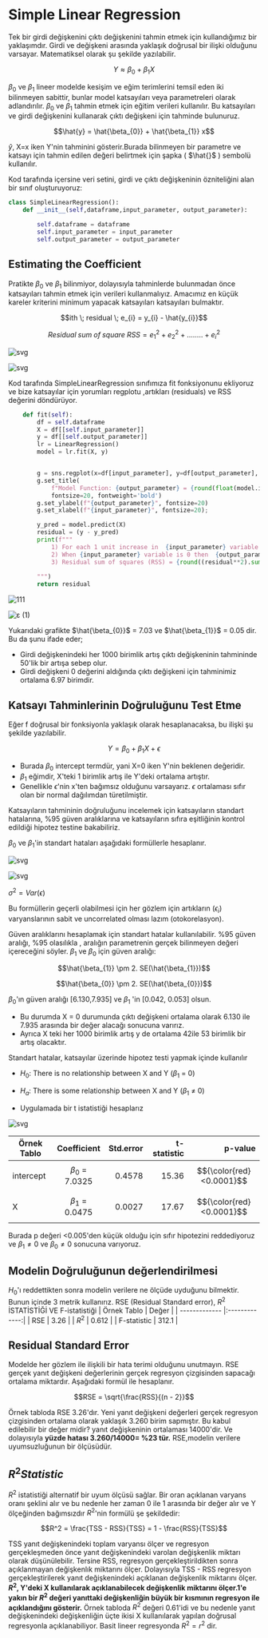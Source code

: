# Simple Linear Regression
Tek bir girdi değişkenini çıktı değişkenini tahmin etmek için kullandığımız bir yaklaşımdır. Girdi ve değişkeni arasında yaklaşık doğrusal bir ilişki olduğunu varsayar. Matematiksel olarak şu şekilde yazılabilir.
 ```math
  Y \approx \beta_{0} + \beta_{1} X
```
$\beta_{0}$ ve $\beta_{1}$ lineer modelde kesişim ve eğim terimlerini temsil eden iki bilinmeyen sabittir, bunlar model katsayıları veya parametreleri olarak adlandırılır.
$\beta_{0}$ ve $\beta_{1}$ tahmin etmek için eğitim verileri kullanılır. Bu katsayıları ve girdi değişkenini kullanarak çıktı değişkeni için tahminde bulunuruz.
```math
\hat{y} =  \hat{\beta_{0}} + \hat{\beta_{1}} x
```
$\hat{y}$, X=x iken Y'nin tahminini gösterir.Burada bilinmeyen bir parametre ve katsayı için tahmin edilen değeri belirtmek için şapka ( $\hat{}$ ) sembolü kullanılır.

Kod tarafında içersine veri setini, girdi ve çıktı değişkeninin özniteliğini alan bir sınıf oluşturuyoruz:

```python
class SimpleLinearRegression():
    def __init__(self,dataframe,input_parameter, output_parameter):

        self.dataframe = dataframe
        self.input_parameter = input_parameter
        self.output_parameter = output_parameter
```

## Estimating the Coefficient
Pratikte $\beta_{0}$ ve $\beta_{1}$ bilinmiyor, dolayısıyla tahminlerde bulunmadan önce katsayıları tahmin etmek için verileri kullanmalıyız. Amacımız en küçük kareler kriterini minimum yapacak katsayıları katsayıları bulmaktır.

```math
ith \; residual \; e_{i} = y_{i} - \hat{y_{i}}
```

```math
Residual \; sum \; of \; square \; RSS = e_{1}^2 + e_{2}^2 + ........ + e_{i}^2
```




![svg](https://github.com/fuatsezer/Machine-Learning/assets/63423939/9f5e7663-a1ba-4642-b414-9dbe9c775c0f)

![svg](https://github.com/fuatsezer/Machine-Learning/assets/63423939/0d9a6297-708b-4976-82f8-b336e371f829)

Kod tarafında SimpleLinearRegression sınıfımıza fit fonksiyonunu ekliyoruz ve bize katsayılar için yorumları regplotu ,artıkları (residuals) ve RSS değerini döndürüyor.

```python
    def fit(self):
        df = self.dataframe
        X = df[[self.input_parameter]]
        y = df[[self.output_parameter]]
        lr = LinearRegression()
        model = lr.fit(X, y)


        g = sns.regplot(x=df[input_parameter], y=df[output_parameter], scatter_kws={'color': 'r', 's': 9})
        g.set_title(
            f"Model Function: {output_parameter} = {round(float(model.intercept_[0]), 2)}+ {round(float(model.coef_[0]), 2)}*{input_parameter}",
            fontsize=20, fontweight='bold')
        g.set_ylabel(f"{output_parameter}", fontsize=20)
        g.set_xlabel(f"{input_parameter}", fontsize=20);

        y_pred = model.predict(X)
        residual = (y - y_pred)
        print(f"""
            1) For each 1 unit increase in  {input_parameter} variable there will be an average increase in {output_parameter} variable is {round(float(model.coef_[0]), 2)} units.
            2) When {input_parameter} variable is 0 then  {output_parameter} variable will on average is {round(float(model.intercept_[0]), 2)} units.
            3) Residual sum of squares (RSS) = {round((residual**2).sum()[0],2)}
        
        """)
        return residual
```
![111](https://github.com/fuatsezer/Machine-Learning/assets/63423939/fc90a848-efac-4a5b-8eba-4e6eb1521794)


![ε (1)](https://github.com/fuatsezer/Machine-Learning/assets/63423939/68005f31-46a2-4502-84ca-a40f08d74628)


Yukarıdaki grafikte $\hat{\beta_{0}}$ = 7.03 ve $\hat{\beta_{1}}$ = 0.05 dir. Bu da şunu ifade eder;
* Girdi değişkenindeki her 1000 birimlik artış çıktı değişkeninin tahmininde 50'lik bir artışa sebep olur.
* Girdi değişkeni 0 değerini aldığında çıktı değişkeni için tahminimiz ortalama 6.97 birimdir.



## Katsayı Tahminlerinin Doğruluğunu Test Etme

Eğer f doğrusal bir fonksiyonla yaklaşık olarak hesaplanacaksa, bu ilişki şu şekilde yazılabilir.
 ```math
  Y = \beta_{0} + \beta_{1} X + \epsilon
```
* Burada $\beta_{0}$ intercept termdür, yani X=0 iken Y'nin beklenen değeridir.
* $\beta_{1}$ eğimdir, X'teki 1 birimlik artış ile Y'deki ortalama artıştır.
* Genellikle $\epsilon$'nin x'ten bağımsız olduğunu varsayarız. $\epsilon$ ortalaması sıfır olan bir normal dağılımdan türetilmiştir.

Katsayıların tahmininin doğruluğunu incelemek için katsayıların standart hatalarına, %95 güven aralıklarına ve katsayıların sıfıra eşitliğinin kontrol edildiği hipotez testine bakabiliriz. 

$\beta_{0}$ ve $\beta_{1}$'in standart hataları aşağıdaki formüllerle hesaplanır.

![svg](https://github.com/fuatsezer/Machine-Learning/assets/63423939/8d65e788-87ff-47aa-b365-19942b7b3832)

![svg](https://github.com/fuatsezer/Machine-Learning/assets/63423939/2758509f-bb8d-450d-8091-e4055e16c625)<?xml version='1.0' encoding='UTF-8'?>

$\sigma^2 = Var(\epsilon)$

Bu formüllerin geçerli olabilmesi için her gözlem için artıkların ($\epsilon_i$) varyanslarının sabit ve uncorrelated olması lazım (otokorelasyon).



Güven aralıklarını hesaplamak için standart hatalar kullanılabilir. %95 güven aralığı, %95 olasılıkla , aralığın  parametrenin gerçek bilinmeyen değeri içereceğini söyler. $\beta_{1}$ ve $\beta_{0}$ için güven aralığı:

```math
\hat{\beta_{1}} \pm 2. SE(\hat{\beta_{1}})
```
```math
\hat{\beta_{0}} \pm 2. SE(\hat{\beta_{0}})
```

$\beta_{0}$'ın güven aralığı [6.130,7.935] ve $\beta_1$ 'in [0.042, 0.053] olsun.
* Bu durumda X = 0 durumunda çıktı değişkeni ortalama olarak 6.130 ile 7.935 arasında bir değer alacağı sonucuna varırız.
* Ayrıca X teki her 1000 birimlik artış y de ortalama 42ile 53 birimlik bir artış olacaktır.

Standart hatalar, katsayılar üzerinde hipotez testi yapmak içinde kullanılır
* $H_0$: There is no relationship between X and Y ($\beta_1$ = 0)
* $H_a$: There is some relationship between X and Y ($\beta_1$ $\neq$ 0)

* Uygulamada bir t istatistiği hesaplarız

![svg](https://github.com/fuatsezer/Machine-Learning/assets/63423939/0026ed2b-92a2-4d64-9e87-0e0e17fd4700)

| Örnek Tablo        | Coefficient           | Std.error  | t-statistic   | p-value
| ------------- |:-------------:| -----:| -----:| -----:|
| intercept      | $\beta_0$ = 7.0325 | 0.4578 | 15.36 | $${\color{red}<0.0001}$$
| X      | $\beta_1$ = 0.0475 | 0.0027 | 17.67 | $${\color{red}<0.0001}$$

Burada p değeri <0.005'den  küçük olduğu için sıfır hipotezini reddediyoruz ve $\beta_1 \neq 0$ ve $\beta_0 \neq 0$ sonucuna varıyoruz.

## Modelin Doğruluğunun değerlendirilmesi
$H_0$'ı reddettikten sonra modelin verilere ne ölçüde uyduğunu bilmektir. Bunun içinde 3 metrik kullanırız. RSE (Residual Standard error), $R^2$ İSTATİSTİĞİ VE F-istatistiği
| Örnek Tablo        | Değer | 
| ------------- |:-------------:|
| RSE      | 3.26 |
| $R^2$      | 0.612 | 
| F-statistic    | 312.1 |

## Residual Standard Error
Modelde her gözlem ile ilişkili bir hata terimi olduğunu unutmayın. RSE gerçek yanıt değişkeni değerlerinin gerçek regresyon çizgisinden sapacağı ortalama miktardır. Aşağıdaki formül ile hesaplanır.

```math
RSE = \sqrt{\frac{RSS}{(n - 2}}
```

Örnek tabloda RSE 3.26'dır. Yeni yanıt değişkeni değerleri gerçek regresyon çizgisinden ortalama olarak yaklaşık 3.260 birim sapmıştır. Bu kabul edilebilir bir değer midir? yanıt değişkeninin ortalaması 14000'dir. Ve dolayısıyla **yüzde hatası 3.260/14000= %23 tür.** RSE,modelin verilere uyumsuzluğunun bir ölçüsüdür.

## $R^2 Statistic$

$R^2$ istatistiği alternatif bir uyum ölçüsü sağlar. Bir oran açıklanan varyans oranı şeklini alır ve bu nedenle her zaman 0 ile 1 arasında bir değer alır ve Y ölçeğinden bağımsızdır $R^2$'nin formülü şe şekildedir:

```math
R^2 = \frac{TSS - RSS}{TSS} = 1 - \frac{RSS}{TSS}
```
TSS yanıt değişkenindeki toplam varyansı ölçer ve regresyon gerçekleşmeden önce yanıt değişkenindeki varolan değişkenlik miktarı olarak düşünülebilir. Tersine RSS, regresyon gerçekleştirildikten sonra açıklanmayan değişkenlık miktarını ölçer. Dolayısıyla TSS - RSS regresyon gerçekleştirilerek yanıt değişkenindeki açıklanan değişkenlik miktarını ölçer. **$R^2$, Y'deki X kullanılarak açıklanabilecek değişkenlik miktarını ölçer.1'e yakın bir $R^2$ değeri yanıttaki değişkenliğin büyük bir kısmının regresyon ile açıklandığını gösterir.** Örnek tabloda $R^2$ değeri 0.61'idi ve bu nedenle yanıt değişkenindeki değişkenliğin üçte ikisi X kullanılarak yapılan doğrusal regresyonla açıklanabiliyor. Basit lineer regresyonda $R^2=r^2$ dir.



